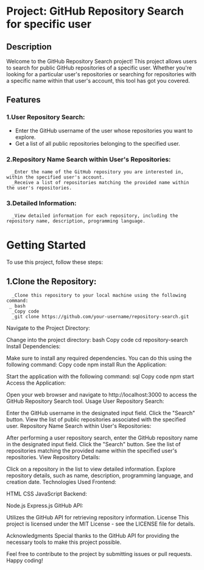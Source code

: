 # Project: GitHub Repository Search for specific user
## Description
Welcome to the GitHub Repository Search project! This project allows users to search for public GitHub repositories of a specific user. Whether you're looking for a particular user's repositories or searching for repositories with a specific name within that user's account, this tool has got you covered.

## Features
### 1.User Repository Search:
 - Enter the GitHub username of the user whose repositories you want to explore.
- Get a list of all public repositories belonging to the specified user.
### 2.Repository Name Search within User's Repositories:
      
      _Enter the name of the GitHub repository you are interested in, within the specified user's account.
      _Receive a list of repositories matching the provided name within the user's repositories.
### 3.Detailed Information:

      _View detailed information for each repository, including the repository name, description, programming language.

# Getting Started
To use this project, follow these steps:

## 1.Clone the Repository:

      _Clone this repository to your local machine using the following command:
     _ bash
      _Copy code
      _git clone https://github.com/your-username/repository-search.git
Navigate to the Project Directory:

Change into the project directory:
bash
Copy code
cd repository-search
Install Dependencies:

Make sure to install any required dependencies. You can do this using the following command:
Copy code
npm install
Run the Application:

Start the application with the following command:
sql
Copy code
npm start
Access the Application:

Open your web browser and navigate to http://localhost:3000 to access the GitHub Repository Search tool.
Usage
User Repository Search:

Enter the GitHub username in the designated input field.
Click the "Search" button.
View the list of public repositories associated with the specified user.
Repository Name Search within User's Repositories:

After performing a user repository search, enter the GitHub repository name in the designated input field.
Click the "Search" button.
See the list of repositories matching the provided name within the specified user's repositories.
View Repository Details:

Click on a repository in the list to view detailed information.
Explore repository details, such as name, description, programming language, and creation date.
Technologies Used
Frontend:

HTML
CSS
JavaScript
Backend:

Node.js
Express.js
GitHub API:

Utilizes the GitHub API for retrieving repository information.
License
This project is licensed under the MIT License - see the LICENSE file for details.

Acknowledgments
Special thanks to the GitHub API for providing the necessary tools to make this project possible.

Feel free to contribute to the project by submitting issues or pull requests. Happy coding!
